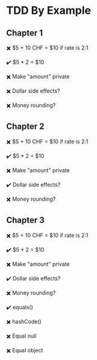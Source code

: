 # TDD By Example

## Chapter 1

✖️ $5 + 10 CHF = $10 if rate is 2:1

✔️ $5 \* 2 = $10

✖️ Make "amount" private

✖️ Dollar side effects?

✖️ Money rounding?

## Chapter 2

✖️ $5 + 10 CHF = $10 if rate is 2:1

✔️ $5 \* 2 = $10

✖️ Make "amount" private

✔️ Dollar side effects?

✖️ Money rounding?

## Chapter 3

✖️ $5 + 10 CHF = $10 if rate is 2:1

✔️ $5 \* 2 = $10

✖️ Make "amount" private

✔️ Dollar side effects?

✖️ Money rounding?

✔️ equals()

✖️ hashCode()

✖️ Equal null

✖️ Equal object
